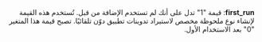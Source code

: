 <div dir="rtl"><b>first_run</b>: قيمة "1" تدل على أنك لم تستخدم الإضافة من قبل. تُستخدم هذه القيمة لإنشاء نوع ملحوظة مخصص لاستيراد تدوينات تطبيق دوّن تلقائيًا.
تصبح قيمة هذا المتغير "0" بعد الاستخدام الأول.</div>
